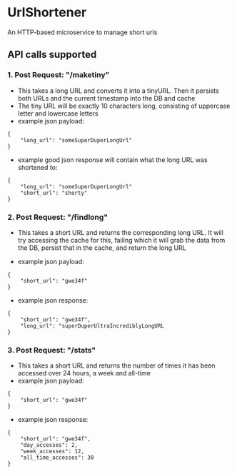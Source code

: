 # UrlShortener
An HTTP-based microservice to manage short urls

## API calls supported
### 1. Post Request: "/maketiny"

- This takes a long URL and converts it into a tinyURL. Then it persists both URLs and the current timestamp into the DB and cache
- The tiny URL will be exactly 10 characters long, consisting of uppercase letter and lowercase letters
- example json payload: 
``` 
{
    "long_url": "someSuperDuperLongUrl"
}
```
- example good json response will contain what the long URL was shortened to: 
``` 
{
    "long_url": "someSuperDuperLongUrl"
    "short_url": "shorty"
}
```

### 2. Post Request: "/findlong"

- This takes a short URL and returns the corresponding long URL. It will try accessing the cache for this, failing which it will grab the data from the DB, persist that in the cache, and return the long URL

- example json payload: 
``` 
{
    "short_url": "gwe34f"
}
```

- example json response: 
``` 
{
    "short_url": "gwe34f",
    "long_url": "superDuperUltraIncrediblyLongURL
}
```

### 3. Post Request: "/stats"

- This takes a short URL and returns the number of times it has been accessed over 24 hours, a week and all-time
- example json payload: 
``` 
{
    "short_url": "gwe34f"
}
```

- example json response: 
``` 
{
    "short_url": "gwe34f",
    "day_accesses": 2,
    "week_accesses": 12,
    "all_time_accesses": 30
}
```
